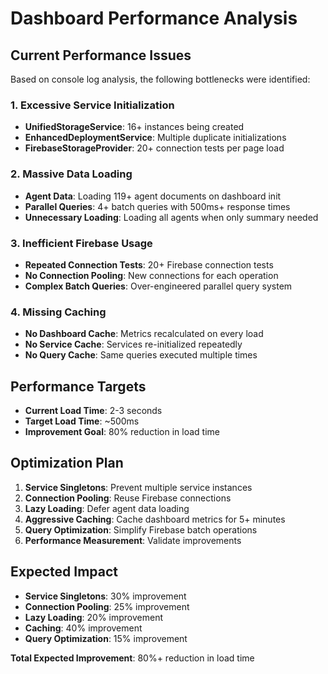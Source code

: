 # Dashboard Performance Analysis

## Current Performance Issues

Based on console log analysis, the following bottlenecks were identified:

### 1. Excessive Service Initialization
- **UnifiedStorageService**: 16+ instances being created
- **EnhancedDeploymentService**: Multiple duplicate initializations
- **FirebaseStorageProvider**: 20+ connection tests per page load

### 2. Massive Data Loading
- **Agent Data**: Loading 119+ agent documents on dashboard init
- **Parallel Queries**: 4+ batch queries with 500ms+ response times
- **Unnecessary Loading**: Loading all agents when only summary needed

### 3. Inefficient Firebase Usage
- **Repeated Connection Tests**: 20+ Firebase connection tests
- **No Connection Pooling**: New connections for each operation
- **Complex Batch Queries**: Over-engineered parallel query system

### 4. Missing Caching
- **No Dashboard Cache**: Metrics recalculated on every load
- **No Service Cache**: Services re-initialized repeatedly
- **No Query Cache**: Same queries executed multiple times

## Performance Targets

- **Current Load Time**: 2-3 seconds
- **Target Load Time**: ~500ms
- **Improvement Goal**: 80% reduction in load time

## Optimization Plan

1. **Service Singletons**: Prevent multiple service instances
2. **Connection Pooling**: Reuse Firebase connections
3. **Lazy Loading**: Defer agent data loading
4. **Aggressive Caching**: Cache dashboard metrics for 5+ minutes
5. **Query Optimization**: Simplify Firebase batch operations
6. **Performance Measurement**: Validate improvements

## Expected Impact

- **Service Singletons**: 30% improvement
- **Connection Pooling**: 25% improvement  
- **Lazy Loading**: 20% improvement
- **Caching**: 40% improvement
- **Query Optimization**: 15% improvement

**Total Expected Improvement**: 80%+ reduction in load time

